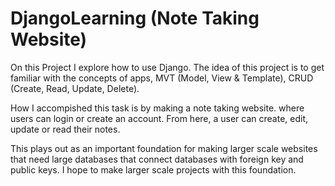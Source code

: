 # DjangoLearning (Note Taking Website)

On this Project I explore how to use Django. The idea of this project is to get familiar with the concepts of apps, MVT (Model, View & Template), CRUD (Create, Read, Update, Delete).

How I accompished this task is by making a note taking website. where users can login or create an account. From here, a user can create, edit, update or read their notes.

This plays out as an important foundation for making larger scale websites that need large databases that connect databases with foreign key and public keys. I hope to make larger scale projects with this foundation.

